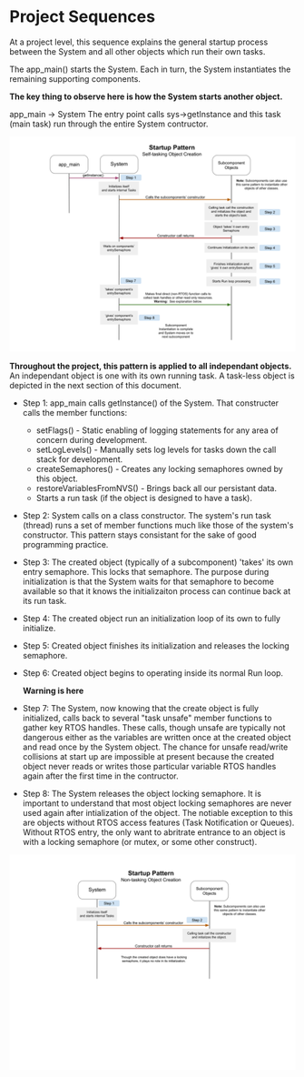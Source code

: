 # Project Sequences
At a project level, this sequence explains the general startup process between the System and all other objects which run their own tasks.  

The app_main() starts the System.  Each in turn, the System instantiates the remaining supporting components.

**The key thing to observe here is how the System starts another object.**

app_main -> System
The entry point calls sys->getInstance and this task (main task) run through the entire System contructor.

![tasking_object_creatation](./drawings/project_startup_self_tasking_sequence_diagram.svg)

**Throughout the project, this pattern is applied to all independant objects.**  An independant object is one with its own running task.  A task-less object is depicted in the next section of this document.

* Step 1: app_main calls getInstance() of the System.  That constructer calls the member functions:
  * setFlags() - Static enabling of logging statements for any area of concern during development.
  * setLogLevels() - Manually sets log levels for tasks down the call stack for development.
  * createSemaphores() - Creates any locking semaphores owned by this object.
  * restoreVariablesFromNVS() - Brings back all our persistant data.
  * Starts a run task (if the object is designed to have a task).

* Step 2: System calls on a class constructor.  The system's run task (thread) runs a set of member functions much like those of the system's constructor.  This pattern stays consistant for the sake of good programming practice.

* Step 3: The created object (typically of a subcomponent) 'takes' its own entry semaphore.  This locks that semaphore.  The purpose during initialization is that the System waits for that semaphore to become available so that it knows the initializaiton process can continue back at its run task.

* Step 4: The created object run an initialization loop of its own to fully initialize.

* Step 5: Created object finishes its initialization and releases the locking semaphore.

* Step 6: Created object begins to operating inside its normal Run loop.

    **Warning is here**  
* Step 7: The System, now knowing that the create object is fully initialized, calls back to several "task unsafe" member functions to gather key RTOS handles.  These calls, though unsafe are typically not dangerous either as the variables are written once at the created object and read once by the System object.  The chance for unsafe read/write collisions at start up are impossible at present because the created object never reads or writes those particular variable RTOS handles again after the first time in the contructor.

* Step 8: The System releases the object locking semaphore.  It is important to understand that most object locking semaphores are never used again after intialization of the object.  The notiable exception to this are objects without RTOS access features (Task Notification or Queues).  Without RTOS entry, the only want to abritrate entrance to an object is with a locking semaphore (or mutex, or some other construct).



![non_tasking_object_creation](./drawings/project_startup_non_tasking_sequence_diagram.svg)